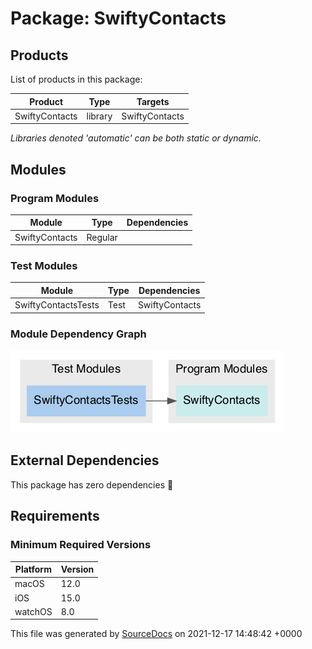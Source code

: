 # Package: **SwiftyContacts**

## Products

List of products in this package:

| Product | Type | Targets |
| ------- | ---- | ------- |
| SwiftyContacts | library | SwiftyContacts |

_Libraries denoted 'automatic' can be both static or dynamic._

## Modules

### Program Modules

| Module | Type | Dependencies |
| ------ | ---- | ------------ |
| SwiftyContacts | Regular |  |

### Test Modules

| Module | Type | Dependencies |
| ------ | ---- | ------------ |
| SwiftyContactsTests | Test | SwiftyContacts |

### Module Dependency Graph

[![Module Dependency Graph](PackageModules.png)](PackageModules.png)

## External Dependencies

This package has zero dependencies 🎉

## Requirements

### Minimum Required Versions

| Platform | Version |
| -------- | ------- |
| macOS | 12.0 |
| iOS | 15.0 |
| watchOS | 8.0 |

This file was generated by [SourceDocs](https://github.com/eneko/SourceDocs) on 2021-12-17 14:48:42 +0000